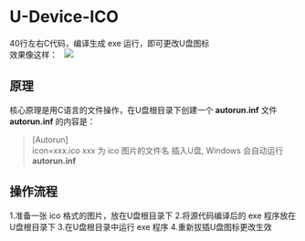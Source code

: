 # U-Device-ICO
40行左右C代码，编译生成 exe 运行，即可更改U盘图标  
效果像这样：    
![](https://github.com/Oslomayor/USB-Device-ICO/blob/master/%E9%95%87%E9%95%BF%E7%9A%84U%E7%9B%98.PNG?raw=true)
## 原理
 核心原理是用C语言的文件操作，在U盘根目录下创建一个 **autorun.inf** 文件  
 **autorun.inf** 的内容是：  
> [Autorun]  
> icon=xxx.ico 
> xxx 为 ico 图片的文件名
> 插入U盘, Windows 会自动运行 **autorun.inf**
## 操作流程 
1.准备一张 ico 格式的图片，放在U盘根目录下
2.将源代码编译后的 exe 程序放在U盘根目录下
3.在U盘根目录中运行 exe 程序
4.重新拔插U盘图标更改生效

